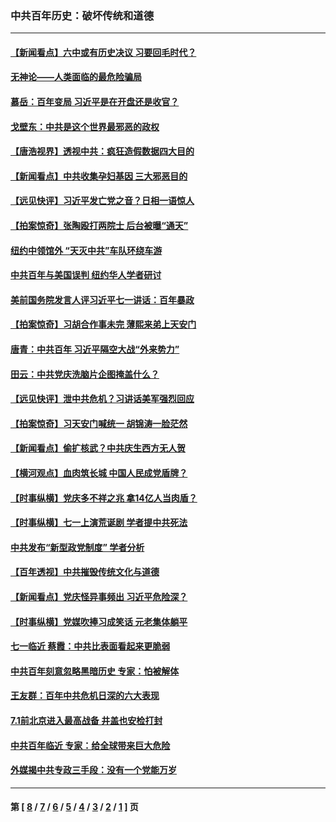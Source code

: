 ### 中共百年历史：破坏传统和道德
---
#### [【新闻看点】六中或有历史决议 习要回毛时代？](../../pages/nf1176114/n13222895.md?09250430) 
#### [无神论——人类面临的最危险骗局](../../pages/nf1176114/n13196137.md?09250430) 
#### [慕岳：百年变局 习近平是在开盘还是收官？](../../pages/nf1176114/n13206516.md?09250430) 
#### [戈壁东：中共是这个世界最邪恶的政权](../../pages/nf1176114/n13085641.md?09250430) 
#### [【唐浩视界】透视中共：疯狂造假数据四大目的](../../pages/nf1176114/n13080590.md?09250430) 
#### [【新闻看点】中共收集孕妇基因 三大邪恶目的](../../pages/nf1176114/n13077182.md?09250430) 
#### [【远见快评】习近平发亡党之音？日相一语惊人](../../pages/nf1176114/n13074809.md?09250430) 
#### [【拍案惊奇】张陶殴打两院士 后台被曝“通天”](../../pages/nf1176114/n13070496.md?09250430) 
#### [纽约中领馆外 “天灭中共”车队环绕车游](../../pages/nf1176114/n13070693.md?09250430) 
#### [中共百年与美国误判 纽约华人学者研讨](../../pages/nf1176114/n13067969.md?09250430) 
#### [美前国务院发言人评习近平七一讲话：百年暴政](../../pages/nf1176114/n13066986.md?09250430) 
#### [【拍案惊奇】习胡合作事未完 薄熙来弟上天安门](../../pages/nf1176114/n13065867.md?09250430) 
#### [唐青：中共百年 习近平隔空大战“外来势力”](../../pages/nf1176114/n13065976.md?09250430) 
#### [田云：中共党庆洗脑片企图掩盖什么？](../../pages/nf1176114/n13064395.md?09250430) 
#### [【远见快评】泄中共危机？习讲话美军强烈回应](../../pages/nf1176114/n13064269.md?09250430) 
#### [【拍案惊奇】习天安门喊统一 胡锦涛一脸茫然](../../pages/nf1176114/n13063233.md?09250430) 
#### [【新闻看点】偷扩核武？中共庆生西方无人贺](../../pages/nf1176114/n13061263.md?09250430) 
#### [【横河观点】血肉筑长城 中国人民成党盾牌？](../../pages/nf1176114/n13061779.md?09250430) 
#### [【时事纵横】党庆多不祥之兆 拿14亿人当肉盾？](../../pages/nf1176114/n13061709.md?09250430) 
#### [【时事纵横】七一上演荒诞剧 学者提中共死法](../../pages/nf1176114/n13058990.md?09250430) 
#### [中共发布“新型政党制度” 学者分析](../../pages/nf1176114/n13056354.md?09250430) 
#### [【百年透视】中共摧毁传统文化与道德](../../pages/nf1176114/n13057253.md?09250430) 
#### [【新闻看点】党庆怪异事频出 习近平危险深？](../../pages/nf1176114/n13056781.md?09250430) 
#### [【时事纵横】党媒吹捧习成笑话 元老集体躺平](../../pages/nf1176114/n13056792.md?09250430) 
#### [七一临近 蔡霞：中共比表面看起来更脆弱](../../pages/nf1176114/n13056418.md?09250430) 
#### [中共百年刻意忽略黑暗历史 专家：怕被解体](../../pages/nf1176114/n13056056.md?09250430) 
#### [王友群：百年中共危机日深的六大表现](../../pages/nf1176114/n13054263.md?09250430) 
#### [7.1前北京进入最高战备 井盖也安检打封](../../pages/nf1176114/n13053641.md?09250430) 
#### [中共百年临近 专家：给全球带来巨大危险](../../pages/nf1176114/n13053663.md?09250430) 
#### [外媒揭中共专政三手段：没有一个党能万岁](../../pages/nf1176114/n13049352.md?09250430) 

---
#### 第 [ [8](./8.md?09250430) / [7](./7.md?09250430) / [6](./6.md?09250430) / [5](./5.md?09250430) / [4](./4.md?09250430) / [3](./3.md?09250430) / [2](./2.md?09250430) / [1](./1.md?09250430) ] 页
